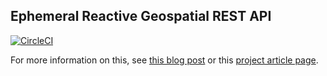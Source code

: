 Ephemeral Reactive Geospatial REST API
--------------------------------------

[![CircleCI](https://circleci.com/gh/joshdurbin/ephemeral-reactive-geospatial-rest-api.svg?style=svg)](https://circleci.com/gh/joshdurbin/ephemeral-reactive-geospatial-rest-api)

For more information on this, see [this blog post](https://www.joshdurbin.net/blog/load-testing-an-in-memory-reactive-geospatial-rest-api/) or this [project article page](https://www.joshdurbin.net/projects/2017-12-an-ephemeral-reactive-geospatial-rest-api/).

